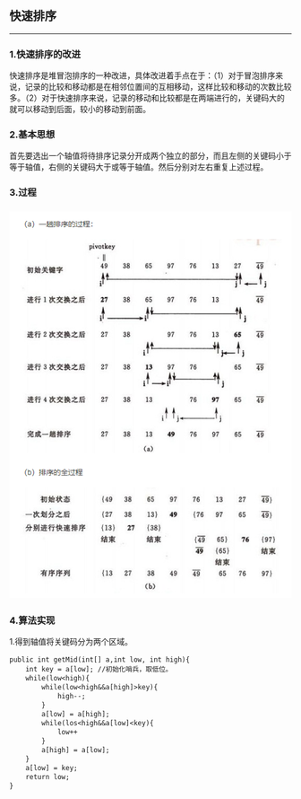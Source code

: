 ## 快速排序

---

### 1.快速排序的改进

快速排序是堆冒泡排序的一种改进，具体改进着手点在于：（1）对于冒泡排序来说，记录的比较和移动都是在相邻位置间的互相移动，这样比较和移动的次数比较多。（2）对于快速排序来说，记录的移动和比较都是在两端进行的，关键码大的就可以移动到后面，较小的移动到前面。

### 2.基本思想

首先要选出一个轴值将待排序记录分开成两个独立的部分，而且左侧的关键码小于等于轴值，右侧的关键码大于或等于轴值。然后分别对左右重复上述过程。

### 3.过程

### ![](/assets/快排.png)

### 4.算法实现

1.得到轴值将关键码分为两个区域。

```
public int getMid(int[] a,int low, int high){
    int key = a[low]; //初始化哨兵，取低位。
    while(low<high){
        while(low<high&&a[high]>key){
            high--;
        }
        a[low] = a[high];
        while(los<high&&a[low]<key){
            low++
        } 
        a[high] = a[low];
    }
    a[low] = key;
    return low;
}
```



